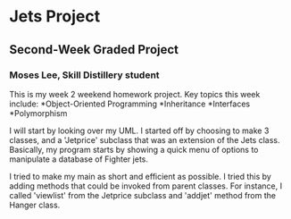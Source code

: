 # Jets Project
## Second-Week Graded Project
### Moses Lee, Skill Distillery student

This is my week 2 weekend homework project. Key topics this week include:
*Object-Oriented Programming
*Inheritance
*Interfaces
*Polymorphism

I will start by looking over my UML. I started off by choosing to make 3 classes, and a 'Jetprice' subclass that was an extension of the Jets class.  Basically, my program starts by showing a quick menu of options to manipulate a database of Fighter jets. 

I tried to make my main as short and efficient as possible.  I tried this by adding methods that could be invoked from parent classes. For instance, I called 'viewlist' from the Jetprice subclass and 'addjet' method from the Hanger class. 